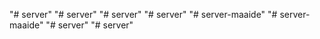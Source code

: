 "# server" 
"# server" 
"# server" 
"# server" 
"# server-maaide" 
"# server-maaide" 
"# server" 
"# server" 
